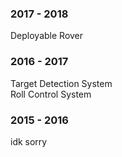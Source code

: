 ### 2017 - 2018
Deployable Rover  

### 2016 - 2017
Target Detection System  
Roll Control System  

### 2015 - 2016
idk sorry  